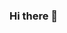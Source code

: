 ### Hi there 👋

<!--
**maria-st23/maria-st23** is a ✨ _special_ ✨ repository because its `README.md` (this file) appears on your GitHub profile.

Here are some ideas to get you started:

- 🔭 I’m currently working on my Linux skills
- 🌱 I’m currently learning Linux basics
- ⚡ Fun fact: I am a history student trying to learn (and eventually find a job in) the cloud field
-->
